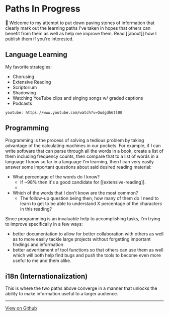 # Paths In Progress

👋 Welcome to my attempt to put down paving stones of information that clearly mark out the learning paths I've taken in hopes that others can benefit from them as well as help me improve them. Read [[about]] how I publish them if you're interested.

## Language Learning

My favorite strategies:

- Chorusing
- Extensive Reading
- Scriptorium
- Shadowing
- Watching YouTube clips and singing songs w/ graded captions
- Podcasts

`youtube: https://www.youtube.com/watch?v=Oudgdh6tl00`

## Programming

Programming is the process of solving a tedious problem by taking advantage of the calculating machines in our pockets. For example, if I can write software that can parse through all the words in a book, create a list of them including frequency counts, then compare that to a list of words in a language I know so far in a language I'm learning, then I can very easily answer some important questions about said desired reading material:
- What percentage of the words do I know?
  - If ~98% then it's a good candidate for [[extensive-reading]].
  - 
- Which of the words that I don't know are the most common?
  - The follow-up question being then, how many of them do I need to learn to get to be able to understand X percentage of the characters in this reading?

Since programming is an invaluable help to accomplishing tasks, I'm trying to improve specifically in a few ways:
- better documentation to allow for better collaboration with others as well as to more easily tackle large projects without forgetting important findings and information
- better advertisment of tool functions so that others can use them as well which will both help find bugs and push the tools to become even more useful to me and them alike.

## i18n (Internationalization)

This is where the two paths above converge in a manner that unlocks the ability to make information useful to a larger audience.

---
[View on Github](https://github.com/jacobbowdoin/paving-stones/blob/master/publish/readme.md)

